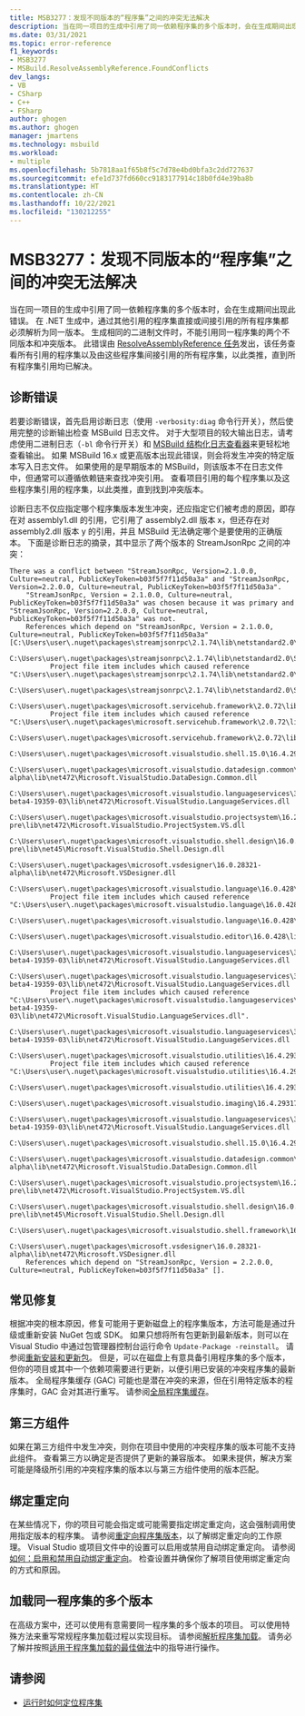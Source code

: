 ```yaml
---
title: MSB3277：发现不同版本的“程序集”之间的冲突无法解决
description: 当在同一项目的生成中引用了同一依赖程序集的多个版本时，会在生成期间出现此错误。
ms.date: 03/31/2021
ms.topic: error-reference
f1_keywords:
- MSB3277
- MSBuild.ResolveAssemblyReference.FoundConflicts
dev_langs:
- VB
- CSharp
- C++
- FSharp
author: ghogen
ms.author: ghogen
manager: jmartens
ms.technology: msbuild
ms.workload:
- multiple
ms.openlocfilehash: 5b7818aa1f65b8f5c7d78e4bd0bfa3c2dd727637
ms.sourcegitcommit: efe1d737fd660cc9183177914c18b0fd4e39ba8b
ms.translationtype: HT
ms.contentlocale: zh-CN
ms.lasthandoff: 10/22/2021
ms.locfileid: "130212255"
---
```

# <a name="msb3277-found-conflicts-between-different-versions-of-assembly-that-could-not-be-resolved"></a>MSB3277：发现不同版本的“程序集”之间的冲突无法解决

当在同一项目的生成中引用了同一依赖程序集的多个版本时，会在生成期间出现此错误。 在 .NET 生成中，通过其他引用的程序集直接或间接引用的所有程序集都必须解析为同一版本。 生成相同的二进制文件时，不能引用同一程序集的两个不同版本和冲突版本。 此错误由 [ResolveAssemblyReference 任务](../resolveassemblyreference-task.md)发出，该任务查看所有引用的程序集以及由这些程序集间接引用的所有程序集，以此类推，直到所有程序集引用均已解决。

## <a name="diagnosing-the-error"></a>诊断错误

若要诊断错误，首先启用诊断日志（使用 `-verbosity:diag` 命令行开关），然后使用完整的诊断输出检查 MSBuild 日志文件。 对于大型项目的较大输出日志，请考虑使用二进制日志（`-bl` 命令行开关）和 [MSBuild 结构化日志查看器](https://msbuildlog.com/)来更轻松地查看输出。 如果 MSBuild 16.x 或更高版本出现此错误，则会将发生冲突的特定版本写入日志文件。 如果使用的是早期版本的 MSBuild，则该版本不在日志文件中，但通常可以遵循依赖链来查找冲突引用。 查看项目引用的每个程序集以及这些程序集引用的程序集，以此类推，直到找到冲突版本。

诊断日志不仅应指定哪个程序集版本发生冲突，还应指定它们被考虑的原因，即存在对 assembly1.dll 的引用，它引用了 assembly2.dll 版本 x，但还存在对 assembly2.dll 版本 y 的引用，并且 MSBuild 无法确定哪个是要使用的正确版本。  下面是诊断日志的摘录，其中显示了两个版本的 StreamJsonRpc 之间的冲突：

```output
There was a conflict between "StreamJsonRpc, Version=2.1.0.0, Culture=neutral, PublicKeyToken=b03f5f7f11d50a3a" and "StreamJsonRpc, Version=2.2.0.0, Culture=neutral, PublicKeyToken=b03f5f7f11d50a3a".
    "StreamJsonRpc, Version = 2.1.0.0, Culture=neutral, PublicKeyToken=b03f5f7f11d50a3a" was chosen because it was primary and "StreamJsonRpc, Version=2.2.0.0, Culture=neutral, PublicKeyToken=b03f5f7f11d50a3a" was not.
    References which depend on "StreamJsonRpc, Version = 2.1.0.0, Culture=neutral, PublicKeyToken=b03f5f7f11d50a3a" [C:\Users\user\.nuget\packages\streamjsonrpc\2.1.74\lib\netstandard2.0\StreamJsonRpc.dll].
    C:\Users\user\.nuget\packages\streamjsonrpc\2.1.74\lib\netstandard2.0\StreamJsonRpc.dll
          Project file item includes which caused reference "C:\Users\user\.nuget\packages\streamjsonrpc\2.1.74\lib\netstandard2.0\StreamJsonRpc.dll".
            C:\Users\user\.nuget\packages\streamjsonrpc\2.1.74\lib\netstandard2.0\StreamJsonRpc.dll
        C:\Users\user\.nuget\packages\microsoft.servicehub.framework\2.0.72\lib\netstandard2.0\Microsoft.ServiceHub.Framework.dll
          Project file item includes which caused reference "C:\Users\user\.nuget\packages\microsoft.servicehub.framework\2.0.72\lib\netstandard2.0\Microsoft.ServiceHub.Framework.dll".
            C:\Users\user\.nuget\packages\microsoft.servicehub.framework\2.0.72\lib\netstandard2.0\Microsoft.ServiceHub.Framework.dll
            C:\Users\user\.nuget\packages\microsoft.visualstudio.shell.15.0\16.4.29318.21\lib\net472\Microsoft.VisualStudio.Shell.15.0.dll
            C:\Users\user\.nuget\packages\microsoft.visualstudio.datadesign.common\16.0.28321-alpha\lib\net472\Microsoft.VisualStudio.DataDesign.Common.dll
            C:\Users\user\.nuget\packages\microsoft.visualstudio.languageservices\3.2.0-beta4-19359-03\lib\net472\Microsoft.VisualStudio.LanguageServices.dll
            C:\Users\user\.nuget\packages\microsoft.visualstudio.projectsystem\16.2.133-pre\lib\net472\Microsoft.VisualStudio.ProjectSystem.VS.dll
            C:\Users\user\.nuget\packages\microsoft.visualstudio.shell.design\16.0.28316-pre\lib\net45\Microsoft.VisualStudio.Shell.Design.dll
            C:\Users\user\.nuget\packages\microsoft.vsdesigner\16.0.28321-alpha\lib\net472\Microsoft.VSDesigner.dll
        C:\Users\user\.nuget\packages\microsoft.visualstudio.language\16.0.428\lib\net472\Microsoft.VisualStudio.Language.dll
          Project file item includes which caused reference "C:\Users\user\.nuget\packages\microsoft.visualstudio.language\16.0.428\lib\net472\Microsoft.VisualStudio.Language.dll".
            C:\Users\user\.nuget\packages\microsoft.visualstudio.language\16.0.428\lib\net472\Microsoft.VisualStudio.Language.dll
            C:\Users\user\.nuget\packages\microsoft.visualstudio.editor\16.0.428\lib\net472\Microsoft.VisualStudio.Editor.dll
            C:\Users\user\.nuget\packages\microsoft.visualstudio.languageservices\3.2.0-beta4-19359-03\lib\net472\Microsoft.VisualStudio.LanguageServices.dll
        C:\Users\user\.nuget\packages\microsoft.visualstudio.languageservices\3.2.0-beta4-19359-03\lib\net472\Microsoft.VisualStudio.LanguageServices.dll
          Project file item includes which caused reference "C:\Users\user\.nuget\packages\microsoft.visualstudio.languageservices\3.2.0-beta4-19359-03\lib\net472\Microsoft.VisualStudio.LanguageServices.dll".
            C:\Users\user\.nuget\packages\microsoft.visualstudio.languageservices\3.2.0-beta4-19359-03\lib\net472\Microsoft.VisualStudio.LanguageServices.dll
        C:\Users\user\.nuget\packages\microsoft.visualstudio.utilities\16.4.29317.144\lib\net46\Microsoft.VisualStudio.Utilities.dll
          Project file item includes which caused reference "C:\Users\user\.nuget\packages\microsoft.visualstudio.utilities\16.4.29317.144\lib\net46\Microsoft.VisualStudio.Utilities.dll".
            C:\Users\user\.nuget\packages\microsoft.visualstudio.utilities\16.4.29317.144\lib\net46\Microsoft.VisualStudio.Utilities.dll
            C:\Users\user\.nuget\packages\microsoft.visualstudio.imaging\16.4.29317.144\lib\net472\Microsoft.VisualStudio.Imaging.dll
            C:\Users\user\.nuget\packages\microsoft.visualstudio.languageservices\3.2.0-beta4-19359-03\lib\net472\Microsoft.VisualStudio.LanguageServices.dll
            C:\Users\user\.nuget\packages\microsoft.visualstudio.shell.15.0\16.4.29318.21\lib\net472\Microsoft.VisualStudio.Shell.15.0.dll
            C:\Users\user\.nuget\packages\microsoft.visualstudio.datadesign.common\16.0.28321-alpha\lib\net472\Microsoft.VisualStudio.DataDesign.Common.dll
            C:\Users\user\.nuget\packages\microsoft.visualstudio.projectsystem\16.2.133-pre\lib\net472\Microsoft.VisualStudio.ProjectSystem.VS.dll
            C:\Users\user\.nuget\packages\microsoft.visualstudio.shell.design\16.0.28316-pre\lib\net45\Microsoft.VisualStudio.Shell.Design.dll
            C:\Users\user\.nuget\packages\microsoft.visualstudio.shell.framework\16.4.29318.21\lib\net472\Microsoft.VisualStudio.Shell.Framework.dll
            C:\Users\user\.nuget\packages\microsoft.vsdesigner\16.0.28321-alpha\lib\net472\Microsoft.VSDesigner.dll
    References which depend on "StreamJsonRpc, Version = 2.2.0.0, Culture=neutral, PublicKeyToken=b03f5f7f11d50a3a" [].
```

## <a name="common-fixes"></a>常见修复

根据冲突的根本原因，修复可能用于更新磁盘上的程序集版本，方法可能是通过升级或重新安装 NuGet 包或 SDK。 如果只想将所有包更新到最新版本，则可以在 Visual Studio 中通过包管理器控制台运行命令 `Update-Package -reinstall`。 请参阅[重新安装和更新包](/nuget/consume-packages/reinstalling-and-updating-packages)。 但是，可以在磁盘上有意具备引用程序集的多个版本，但你的项目或其中一个依赖项需要进行更新，以便引用已安装的冲突程序集的最新版本。 全局程序集缓存 (GAC) 可能也是潜在冲突的来源，但在引用特定版本的程序集时，GAC 会对其进行重写。 请参阅[全局程序集缓存](/dotnet/framework/app-domains/gac)。

## <a name="third-party-components"></a>第三方组件

如果在第三方组件中发生冲突，则你在项目中使用的冲突程序集的版本可能不支持此组件。 查看第三方以确定是否提供了更新的兼容版本。 如果未提供，解决方案可能是降级所引用的冲突程序集的版本以与第三方组件使用的版本匹配。

## <a name="binding-redirects"></a>绑定重定向

在某些情况下，你的项目可能会指定或可能需要指定绑定重定向，这会强制调用使用指定版本的程序集。 请参阅[重定向程序集版本](/dotnet/framework/configure-apps/redirect-assembly-versions)，以了解绑定重定向的工作原理。 Visual Studio 或项目文件中的设置可以启用或禁用自动绑定重定向。 请参阅[如何：启用和禁用自动绑定重定向](/dotnet/framework/configure-apps/how-to-enable-and-disable-automatic-binding-redirection)。 检查设置并确保你了解项目使用绑定重定向的方式和原因。

## <a name="loading-multiple-versions-of-the-same-assembly"></a>加载同一程序集的多个版本

在高级方案中，还可以使用有意需要同一程序集的多个版本的项目。 可以使用特殊方法来重写常规程序集加载过程以实现目标。 请参阅[解析程序集加载](/dotnet/standard/assembly/resolve-loads)。 请务必了解并按照[适用于程序集加载的最佳做法](/dotnet/framework/deployment/best-practices-for-assembly-loading)中的指导进行操作。

## <a name="see-also"></a>请参阅

- [运行时如何定位程序集](/dotnet/framework/deployment/how-the-runtime-locates-assemblies)
